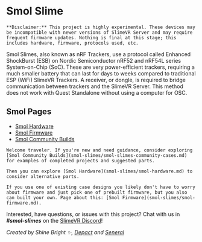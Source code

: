 # Smol Slime
```admonish warning
**Disclaimer:** This project is highly experimental. These devices may be incompatible with newer versions of SlimeVR Server and may require frequent firmware updates. Nothing is final at this stage; this includes hardware, firmware, protocols used, etc.
```

Smol Slimes, also known as nRF Trackers, use a protocol called Enhanced ShockBurst (ESB) on Nordic Semiconductor nRF52 and nRF54L series System-on-Chip (SoC). These are very power-efficient trackers, requiring a much smaller battery that can last for days to weeks compared to traditional ESP (WiFi) SlimeVR Trackers. A receiver, or dongle, is required to bridge communication between trackers and the SlimeVR Server. This method does not work with Quest Standalone without using a computer for OSC.

## Smol Pages

- [Smol Hardware](smol-slimes/smol-hardware.md)
- [Smol Firmware](smol-slimes/smol-firmware.md)
- [Smol Community Builds](smol-slimes/smol-slimes-community-builds.md)

```admonish note
Welcome traveler. If you're new and need guidance, consider exploring [Smol Community Builds](smol-slimes/smol-slimes-community-cases.md) for examples of completed projects and suggested parts.

Then you can explore [Smol Hardware](smol-slimes/smol-hardware.md) to consider alternative parts.

If you use one of existing case designs you likely don't have to worry about firmware and just pick one of prebuilt firmware, but you also can built your own. Page about this: [Smol Firmware](smol-slimes/smol-firmware.md).
```

Interested, have questions, or issues with this project? Chat with us in ***#smol-slimes*** on the <a href="https://discord.gg/SlimeVR" target="_blank">SlimeVR Discord</a>!

*Created by Shine Bright ✨, [Depact](https://github.com/Depact) and [Seneral](https://github.com/Seneral)*
